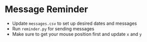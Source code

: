 # Message Reminder
- Update `messages.csv` to set up desired dates and messages
- Run `reminder.py` for sending messages
- Make sure to get your mouse position first and update `x` and `y`
